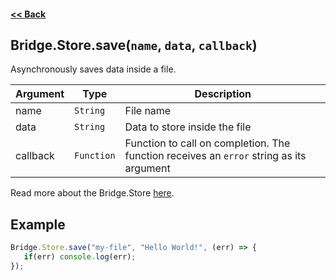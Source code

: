 #### [<< Back](https://github.com/solvedDev/bridge./blob/master/plugins/getting-started.md)

## Bridge.Store.save(```name```, ```data```, ```callback```)
Asynchronously saves data inside a file.

| Argument | Type | Description
| --- | --- | ---
| name | ```String``` | File name
| data | ```String``` | Data to store inside the file
| callback | ```Function``` | Function to call on completion. The function receives an ```error``` string as its argument

Read more about the Bridge.Store [here](https://github.com/solvedDev/bridge./blob/master/plugins/bridge/Store.md).

## Example
```javascript
Bridge.Store.save("my-file", "Hello World!", (err) => {
   if(err) console.log(err);
});
```
